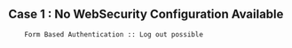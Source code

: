## Case 1 : No WebSecurity Configuration Available
        Form Based Authentication :: Log out possible